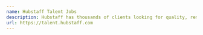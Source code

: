 ```yaml
---
name: Hubstaff Talent Jobs
description: Hubstaff has thousands of clients looking for quality, remote agencies and freelancers. No Fees, no markups, no middlemen.
url: https://talent.hubstaff.com
---
```

